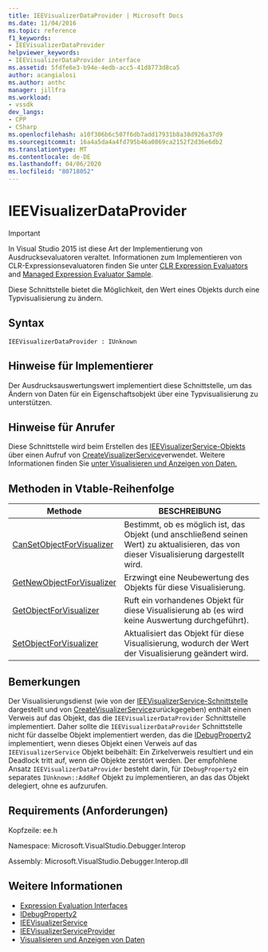 ```yaml
---
title: IEEVisualizerDataProvider | Microsoft Docs
ms.date: 11/04/2016
ms.topic: reference
f1_keywords:
- IEEVisualizerDataProvider
helpviewer_keywords:
- IEEVisualizerDataProvider interface
ms.assetid: 5fdfe6e3-b94e-4edb-acc5-41d8773d8ca5
author: acangialosi
ms.author: anthc
manager: jillfra
ms.workload:
- vssdk
dev_langs:
- CPP
- CSharp
ms.openlocfilehash: a10f306b6c507f6db7add17931b8a38d926a37d9
ms.sourcegitcommit: 16a4a5da4a4fd795b46a0869ca2152f2d36e6db2
ms.translationtype: MT
ms.contentlocale: de-DE
ms.lasthandoff: 04/06/2020
ms.locfileid: "80718052"
---
```

# <a name="ieevisualizerdataprovider"></a>IEEVisualizerDataProvider
> [!IMPORTANT]
> In Visual Studio 2015 ist diese Art der Implementierung von Ausdrucksevaluatoren veraltet. Informationen zum Implementieren von CLR-Expressionsevaluatoren finden Sie unter [CLR Expression Evaluators](https://github.com/Microsoft/ConcordExtensibilitySamples/wiki/CLR-Expression-Evaluators) and [Managed Expression Evaluator Sample](https://github.com/Microsoft/ConcordExtensibilitySamples/wiki/Managed-Expression-Evaluator-Sample).

 Diese Schnittstelle bietet die Möglichkeit, den Wert eines Objekts durch eine Typvisualisierung zu ändern.

## <a name="syntax"></a>Syntax

```
IEEVisualizerDataProvider : IUnknown
```

## <a name="notes-for-implementers"></a>Hinweise für Implementierer
 Der Ausdrucksauswertungswert implementiert diese Schnittstelle, um das Ändern von Daten für ein Eigenschaftsobjekt über eine Typvisualisierung zu unterstützen.

## <a name="notes-for-callers"></a>Hinweise für Anrufer
 Diese Schnittstelle wird beim Erstellen des [IEEVisualizerService-Objekts](../../../extensibility/debugger/reference/ieevisualizerservice.md) über einen Aufruf von [CreateVisualizerService](../../../extensibility/debugger/reference/ieevisualizerserviceprovider-createvisualizerservice.md)verwendet. Weitere Informationen finden Sie [unter Visualisieren und Anzeigen von Daten.](../../../extensibility/debugger/visualizing-and-viewing-data.md)

## <a name="methods-in-vtable-order"></a>Methoden in Vtable-Reihenfolge

|Methode|BESCHREIBUNG|
|------------|-----------------|
|[CanSetObjectForVisualizer](../../../extensibility/debugger/reference/ieevisualizerdataprovider-cansetobjectforvisualizer.md)|Bestimmt, ob es möglich ist, das Objekt (und anschließend seinen Wert) zu aktualisieren, das von dieser Visualisierung dargestellt wird.|
|[GetNewObjectForVisualizer](../../../extensibility/debugger/reference/ieevisualizerdataprovider-getnewobjectforvisualizer.md)|Erzwingt eine Neubewertung des Objekts für diese Visualisierung.|
|[GetObjectForVisualizer](../../../extensibility/debugger/reference/ieevisualizerdataprovider-getobjectforvisualizer.md)|Ruft ein vorhandenes Objekt für diese Visualisierung ab (es wird keine Auswertung durchgeführt).|
|[SetObjectForVisualizer](../../../extensibility/debugger/reference/ieevisualizerdataprovider-setobjectforvisualizer.md)|Aktualisiert das Objekt für diese Visualisierung, wodurch der Wert der Visualisierung geändert wird.|

## <a name="remarks"></a>Bemerkungen
 Der Visualisierungsdienst (wie von der [IEEVisualizerService-Schnittstelle](../../../extensibility/debugger/reference/ieevisualizerservice.md) dargestellt und von [CreateVisualizerService](../../../extensibility/debugger/reference/ieevisualizerserviceprovider-createvisualizerservice.md)zurückgegeben) enthält einen Verweis auf das Objekt, das die `IEEVisualizerDataProvider` Schnittstelle implementiert. Daher sollte die `IEEVisualizerDataProvider` Schnittstelle nicht für dasselbe Objekt implementiert werden, das die [IDebugProperty2](../../../extensibility/debugger/reference/idebugproperty2.md) implementiert, wenn dieses Objekt einen Verweis auf das `IEEVisualizerService` Objekt beibehält: Ein Zirkelverweis resultiert und ein Deadlock tritt auf, wenn die Objekte zerstört werden. Der empfohlene Ansatz `IEEVisualizerDataProvider` besteht darin, für `IDebugProperty2` ein separates `IUnknown::AddRef` Objekt zu implementieren, an das das Objekt delegiert, ohne es aufzurufen.

## <a name="requirements"></a>Requirements (Anforderungen)
 Kopfzeile: ee.h

 Namespace: Microsoft.VisualStudio.Debugger.Interop

 Assembly: Microsoft.VisualStudio.Debugger.Interop.dll

## <a name="see-also"></a>Weitere Informationen
- [Expression Evaluation Interfaces](../../../extensibility/debugger/reference/expression-evaluation-interfaces.md)
- [IDebugProperty2](../../../extensibility/debugger/reference/idebugproperty2.md)
- [IEEVisualizerService](../../../extensibility/debugger/reference/ieevisualizerservice.md)
- [IEEVisualizerServiceProvider](../../../extensibility/debugger/reference/ieevisualizerserviceprovider.md)
- [Visualisieren und Anzeigen von Daten](../../../extensibility/debugger/visualizing-and-viewing-data.md)
